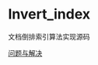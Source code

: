 # Invert_index
文档倒排索引算法实现源码

[问题与解决](https://github.com/bertram-zbc/Hadoop-Class/wiki/Inverted-Index)
